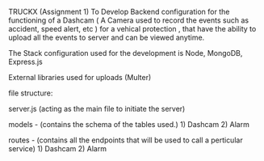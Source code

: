 TRUCKX (Assignment 1)
To Develop Backend configuration for the functioning of a Dashcam ( A Camera used to record the events such as accident, speed alert, etc ) for a vehical protection ,
that have  the ability to upload all the events to server and can be viewed anytime.



The Stack configuration used for the development is Node, MongoDB, Express.js


External libraries used for uploads (Multer)


file structure:

server.js (acting as the main file to initiate the server)

models - (contains the schema of the tables used.)
    1) Dashcam 
    2) Alarm
  
  
routes - (contains all the endpoints that will be used to call a perticular service)
    1) Dashcam
    2) Alarm
    
